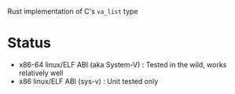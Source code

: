 Rust implementation of C's `va_list` type

# Status
- x86-64 linux/ELF ABI (aka System-V) : Tested in the wild, works relatively well
- x86 linux/ELF ABI (sys-v) : Unit tested only

